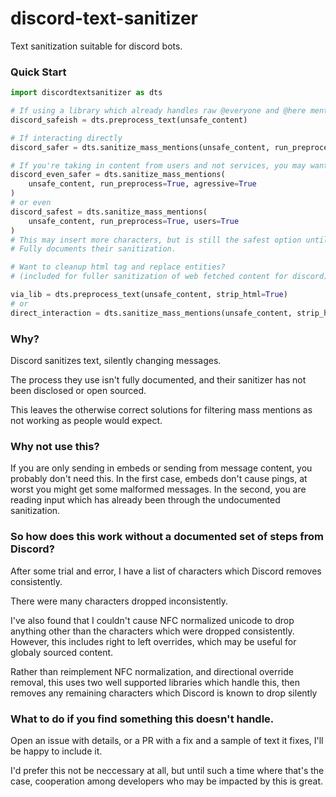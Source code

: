 # discord-text-sanitizer
Text sanitization suitable for discord bots. 


### Quick Start

```py
import discordtextsanitizer as dts

# If using a library which already handles raw @everyone and @here mentions
discord_safeish = dts.preprocess_text(unsafe_content)

# If interacting directly
discord_safer = dts.sanitize_mass_mentions(unsafe_content, run_preprocess=True)

# If you're taking in content from users and not services, you may want to use:
discord_even_safer = dts.sanitize_mass_mentions(
    unsafe_content, run_preprocess=True, agressive=True
)
# or even
discord_safest = dts.sanitize_mass_mentions(
    unsafe_content, run_preprocess=True, users=True
)
# This may insert more characters, but is still the safest option until discord
# Fully documents their sanitization.

# Want to cleanup html tag and replace entities?
# (included for fuller sanitization of web fetched content for discord)

via_lib = dts.preprocess_text(unsafe_content, strip_html=True)
# or
direct_interaction = dts.sanitize_mass_mentions(unsafe_content, strip_html=True, run_preprocess=True)
```

### Why?

Discord sanitizes text, silently changing messages.

The process they use isn't fully documented, and their sanitizer has not been disclosed or open sourced.

This leaves the otherwise correct solutions for filtering mass mentions as not working as people would expect.

### Why not use this?

If you are only sending in embeds or sending from message content, you probably don't need this.
In the first case, embeds don't cause pings, at worst you might get some malformed messages.
In the second, you are reading input which has already been through the undocumented sanitization.

### So how does this work without a documented set of steps from Discord?

After some trial and error, I have a list of characters which Discord removes consistently.

There were many characters dropped inconsistently.

I've also found that I couldn't cause NFC normalized unicode to drop anything other than
the characters which were dropped consistently.
However, this includes right to left overrides, which may be useful for globaly sourced content.

Rather than reimplement NFC normalization, and directional override removal, this uses two
well supported libraries which handle this, then removes any remaining characters which
Discord is known to drop silently

### What to do if you find something this doesn't handle.

Open an issue with details, or a PR with a fix and a sample of text it fixes,
I'll be happy to include it.

I'd prefer this not be neccessary at all, but until such a time where that's the case,
cooperation among developers who may be impacted by this is great.
